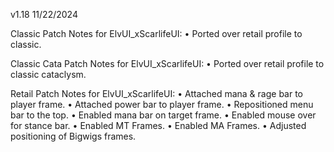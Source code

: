 v1.18 11/22/2024

Classic Patch Notes for ElvUI_xScarlifeUI:
• Ported over retail profile to classic.

Classic Cata Patch Notes for ElvUI_xScarlifeUI:
• Ported over retail profile to classic cataclysm.

Retail Patch Notes for ElvUI_xScarlifeUI:
• Attached mana & rage bar to player frame.
• Attached power bar to player frame.
• Repositioned menu bar to the top.
• Enabled mana bar on target frame.
• Enabled mouse over for stance bar.
• Enabled MT Frames.
• Enabled MA Frames.
• Adjusted positioning of Bigwigs frames.